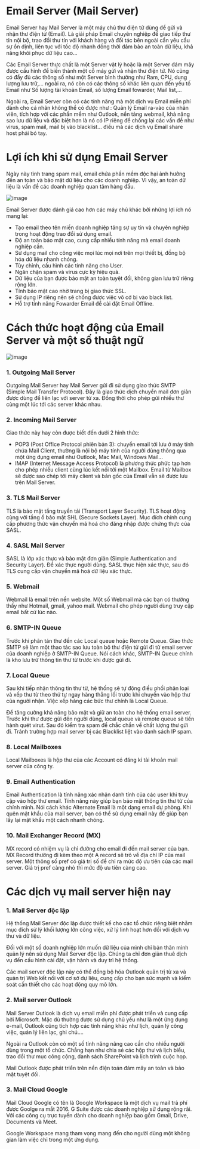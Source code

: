 # Email Server (Mail Server)

Email Server hay Mail Server là một  máy chủ thư điện tử dùng để gửi và nhận thư điện tử (Email). Là giải pháp Email chuyên nghiệp để giao tiếp thư tín nội bộ, trao đổi thư tín với khách hàng và đối tác bên ngoài cần yêu cầu sự ổn định, liên tục với tốc độ nhanh đồng thời đảm bảo an toàn dữ liệu, khả năng khôi phục dữ liệu cao…

Các Email Server thực chất là một Server vật lý hoặc là một Server đám mây được cấu hình để biến thành một cỗ máy gửi và nhận thư điện tử. Nó cũng có đầy đủ các thông số như một Server bình thường như Ram, CPU, dung lượng lưu trữ,… ngoài ra, nó còn có các thông số khác liên quan đến yếu tố Email như Số lượng tài khoản  Email, số lượng Email fowarder, Mail list,…

Ngoài ra, Email Server còn có các tính năng mà một dịch vụ Email miễn phí dành cho cá nhân không thể có được như : Quản lý Email ra-vào của nhân viên, tích hợp với các phần mềm như Outlook, nền tảng webmail, khả năng sao lưu dữ liệu và đặc biệt hơn là nó có IP riêng để chống lại các vấn đề như virus, spam mail, mail bị vào blacklist… điều mà các dịch vụ Email share host phải bó tay.

# Lợi ích khi sử dụng Email Server

Ngày này tình trang spam mail, email chứa phần mềm độc hại ảnh hưởng đến an toàn và bảo mật dữ liệu cho các doanh nghiệp. Vì vậy, an toàn dữ liệu là vấn đề các doanh nghiệp quan tâm hàng đầu.

![image](https://user-images.githubusercontent.com/111716161/190990470-49735f61-71df-4c0f-a50a-5b9e4beb4188.png)

Email Server được đánh giá cao hơn các máy chủ khác bởi những lợi ích nó mang lại:

- Tạo email theo tên miền doanh nghiệp tăng sự uy tín và chuyên nghiệp trong hoạt động trao đổi sử dụng email.
- Độ an toàn bảo mật cao, cung cấp nhiều tính năng mà email doanh nghiệp cần.
- Sử dụng mail cho công việc mọi lúc mọi nơi trên mọi thiết bị, đồng bộ hóa dữ liệu nhanh chóng.
- Tùy chỉnh, cấu hình các tính năng cho User.
- Ngăn chặn spam và virus cực kỳ hiệu quả.
- Dữ liệu của bạn được bảo mật an toàn tuyệt đối, không gian lưu trữ riêng rộng lớn.
- Tính bảo mật cao nhờ trang bị giao thức SSL.
- Sử dụng IP riêng nên sẽ chống được việc vô cớ bị vào black list.
- Hỗ trợ tính năng Fowarder Email để cài đặt Email Offline.

# Cách thức hoạt động của Email Server và một số thuật ngữ

![image](https://user-images.githubusercontent.com/111716161/190990648-3f2e0e09-bc07-4519-a834-1e4fbdffd2cb.png)

### 1. Outgoing Mail Server

Outgoing Mail Server hay Mail Server gửi đi sử dụng giao thức SMTP (Simple Mail Transfer Protocol). Đây là giao thức dịch chuyển mail đơn giản được dùng để liên lạc với server từ xa. Đồng thời cho phép gửi nhiều thư cùng một lúc tới các server khác nhau.

### 2. Incoming Mail Server 

Giao thức này hay còn được biết đến dưới 2 hình thức:

- POP3 (Post Office Protocol phiên bản 3): chuyển email tới lưu ở máy tính chứa Mail Client, thường là nội bộ máy tính của người dùng thông qua một ứng dụng email như Outlook, Mac Mail, Windows Mail…
- IMAP (Internet Message Access Protocol) là phương thức phức tạp hơn cho phép nhiều client cùng lúc kết nối tới một Mailbox. Email từ Mailbox sẽ được sao chép tới máy client và bản gốc của Email vẫn sẽ được lưu trên Mail Server.

### 3. TLS Mail Server

TLS là bảo mật tầng truyền tải (Transport Layer Security). TLS hoạt động cùng với tầng ổ bảo mật SHL (Secure Sockets Layer). Mục đích chính cung cấp phương thức vận chuyển mã hoá cho đăng nhập được chứng thực của SASL.

### 4. SASL Mail Server 

SASL là lớp xác thực và bảo mật đơn giản (Simple Authentication and Security Layer). Để xác thực người dùng. SASL thực hiện xác thực, sau đó TLS cung cấp vận chuyển mã hoá dữ liệu xác thực.

### 5. Webmail

Webmail là email trên nền website. Một số Webmail mà các bạn có thường thấy như Hotmail, gmail, yahoo mail. Webmail cho phép người dùng truy cập email bất cứ lúc nào.

### 6. SMTP-IN Queue 

Trước khi phân tán thư đến các Local queue hoặc Remote Queue. Giao thức SMTP sẽ làm một thao tác sao lưu toàn bộ thư điện tử gửi đi từ email server của doanh nghiệp ở SMTP-IN Queue. Nói cách khác, SMTP-IN Queue chính là kho lưu trữ thông tin thư từ trước khi được gửi đi.

### 7. Local Queue

Sau khi tiếp nhận thông tin thư từ, hệ thống sẽ tự động điều phối phân loại và xếp thư từ theo thứ tự ngay hàng thẳng lối trước khi chuyến vào hộp thư của người nhận. Việc xếp hàng các bức thư chính là Local Queue.

Để tăng cường khả năng bảo mật và giữ an toàn cho hệ thống email server. Trước khi thư được gửi đến người dùng, local queue và remote queue sẽ tiến hành quét virut. Sau đó kiểm tra spam để chắc chắn về chất lượng thư gửi đi. Tránh trường hợp mail server bị các Blacklist liệt vào danh sách IP spam.

### 8. Local Mailboxes

Local Mailboxes là hộp thư của các Account có đăng kí tài khoản mail server của công ty.

### 9. Email Authentication

Email Authentication là tính năng xác nhận danh tính của các user khi truy cập vào hộp thư email. Tính năng này giúp bạn bảo mật thông tin thư từ của chính mình. Nói cách khác Alternate Email là một dạng email dự phòng. Khi quên mật khẩu của mail server, bạn có thể sử dụng email này để giúp bạn lấy lại mật khẩu một cách nhanh chóng.

### 10. Mail Exchanger Record (MX)

MX record có nhiệm vụ là chỉ đường cho email đi đến mail server của bạn. MX Record thường đi kèm theo một A record sẽ trỏ về địa chỉ IP của mail server. Một thông số pref có giá trị số để chỉ ra mức độ ưu tiên của các mail server. Giá trị pref càng nhỏ thì mức độ ưu tiên càng cao.

# Các dịch vụ mail server hiện nay

### 1. Mail Server độc lập

Hệ thống Mail Server độc lập được thiết kế cho các tổ chức riêng biệt nhằm mục đích sử lý khối lượng lớn công việc, xử lý linh hoạt hơn đối với dịch vụ thư và dữ liệu.

Đối với một số doanh nghiệp lớn muốn dữ liệu của mình chỉ bản thân mình quản lý nên sử dụng Mail Server độc lập. Chúng ta chỉ đơn giản thuê dịch vụ đến cấu hình cài đặt, vận hành và duy trì hệ thống.

Các mail server độc lập này có thể đồng bộ hóa Outlook quản trị từ xa và quản trị Web kết nối với cơ sở dự liệu, cung cấp cho bạn sức mạnh và kiểm soát cần thiết cho các hoạt động quy mô lớn.

### 2. Mail server Outlook

Mail Server Outlook là dịch vụ email miễn phí được phát triển và cung cấp bởi Microsoft. Mặc dù thường được sử dụng chủ yếu như là một ứng dụng e-mail, Outlook cũng tích hợp các tính năng khác như lịch, quản lý công việc, quản lý liên lạc, ghi chú….

Ngoài ra Outlook còn có một số tính năng nâng cao cần cho nhiều người dùng trong một tổ chức. Chẳng hạn như chia sẻ các hộp thư và lịch biểu, trao đổi thư mục công cộng, danh sách SharePoint và lịch trình cuộc họp.

Mail Outlook được phát triển trên nền điện toán đám mây an toàn và bảo mật tuyệt đối.

### 3. Mail Cloud Google

Mail Cloud Google có tên là Google Workspace là một dịch vụ mail trả phí được Goolge ra mắt 2016. G Suite được các doanh nghiệp sử dụng rộng rãi. Với các công cụ trực tuyến dành cho doanh nghiệp bao gồm Gmail, Drive, Documents và Meet.

Google Workspace mang tham vọng mang đến cho người dùng một không gian làm việc chỉ trong một ứng dụng.
